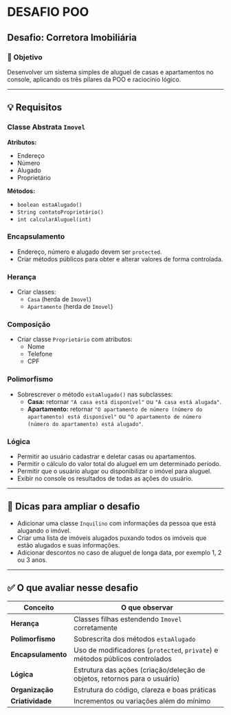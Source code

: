 # DESAFIO POO

## Desafio: Corretora Imobiliária

### 🎯 Objetivo
Desenvolver um sistema simples de aluguel de casas e apartamentos no console, aplicando os três pilares da POO e raciocínio lógico.

---

## 💡 Requisitos

### Classe Abstrata `Imovel`
**Atributos:**
- Endereço
- Número
- Alugado
- Proprietário  

**Métodos:**
- `boolean estaAlugado()`
- `String contatoProprietário()`
- `int calcularAluguel(int)`

### Encapsulamento
- Endereço, número e alugado devem ser `protected`.  
- Criar métodos públicos para obter e alterar valores de forma controlada.

### Herança
- Criar classes:
  - `Casa` (herda de `Imovel`)  
  - `Apartamento` (herda de `Imovel`)  

### Composição
- Criar classe `Proprietário` com atributos:
  - Nome
  - Telefone
  - CPF

### Polimorfismo
- Sobrescrever o método `estaAlugado()` nas subclasses:
  - **Casa:** retornar `"A casa está disponível"` ou `"A casa está alugada"`.  
  - **Apartamento:** retornar `"O apartamento de número (número do apartamento) está disponível"` ou `"O apartamento de número (número do apartamento) está alugado"`.

### Lógica
- Permitir ao usuário cadastrar e deletar casas ou apartamentos.  
- Permitir o cálculo do valor total do aluguel em um determinado período.  
- Permitir que o usuário alugar ou disponibilizar o imóvel para aluguel.  
- Exibir no console os resultados de todas as ações do usuário.

---

## 🧩 Dicas para ampliar o desafio
- Adicionar uma classe `Inquilino` com informações da pessoa que está alugando o imóvel.  
- Criar uma lista de imóveis alugados puxando todos os imóveis que estão alugados e suas informações.  
- Adicionar descontos no caso de aluguel de longa data, por exemplo 1, 2 ou 3 anos.

---

## ✅ O que avaliar nesse desafio

| Conceito       | O que observar |
|----------------|----------------|
| **Herança**    | Classes filhas estendendo `Imovel` corretamente |
| **Polimorfismo** | Sobrescrita dos métodos `estaAlugado` |
| **Encapsulamento** | Uso de modificadores (`protected`, `private`) e métodos públicos controlados |
| **Lógica**     | Estrutura das ações (criação/deleção de objetos, retornos para o usuário) |
| **Organização** | Estrutura do código, clareza e boas práticas |
| **Criatividade** | Incrementos ou variações além do mínimo |
